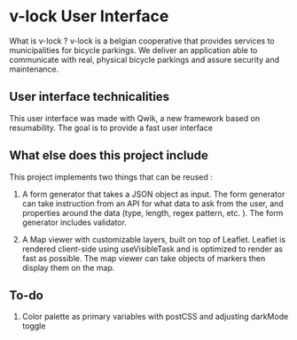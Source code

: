 # v-lock User Interface

What is v-lock ? v-lock is a belgian cooperative that provides services to municipalities for bicycle parkings. We deliver an application able to communicate with real, physical bicycle parkings and assure security and maintenance.

## User interface technicalities

This user interface was made with Qwik, a new framework based on resumability. The goal is to provide a fast user interface

## What else does this project include

This project implements two things that can be reused :

1. A form generator that takes a JSON object as input. The form generator can take instruction from an API for what data to ask from the user, and properties around the data (type, length, regex pattern, etc. ). The form generator includes validator.

2. A Map viewer with customizable layers, built on top of Leaflet. Leaflet is rendered client-side using useVisibleTask and is optimized to render as fast as possible. The map viewer can take objects of markers then display them on the map.

## To-do

1. Color palette as primary variables with postCSS and adjusting darkMode toggle

